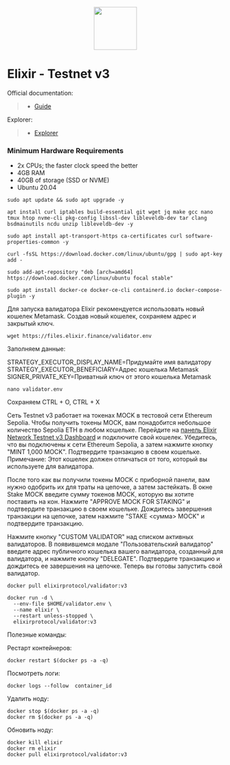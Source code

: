<p align="center">
  <img height="100" height="auto" src="https://github.com/freshe4qa/elixir/assets/85982863/8e8e8d61-ccac-44b9-832b-2c9c0c200988">
</p>

# Elixir - Testnet v3

Official documentation:
>- [Guide](https://docs.elixir.finance)

Explorer:
>- [Explorer](https://dashboard.elixir.finance)

### Minimum Hardware Requirements
 - 2x CPUs; the faster clock speed the better
 - 4GB RAM
 - 40GB of storage (SSD or NVME)
 - Ubuntu 20.04

```
sudo apt update && sudo apt upgrade -y
```

```
apt install curl iptables build-essential git wget jq make gcc nano tmux htop nvme-cli pkg-config libssl-dev libleveldb-dev tar clang bsdmainutils ncdu unzip libleveldb-dev -y
```
```
sudo apt install apt-transport-https ca-certificates curl software-properties-common -y
```
```
curl -fsSL https://download.docker.com/linux/ubuntu/gpg | sudo apt-key add -
```
```
sudo add-apt-repository "deb [arch=amd64] https://download.docker.com/linux/ubuntu focal stable"
```
```
sudo apt install docker-ce docker-ce-cli containerd.io docker-compose-plugin -y
```

Для запуска валидатора Elixir рекомендуется использовать новый кошелек Metamask.
Создав новый кошелек, сохраняем адрес и закрытый ключ.

```
wget https://files.elixir.finance/validator.env
```

Заполняем данные:

STRATEGY_EXECUTOR_DISPLAY_NAME=Придумайте имя валидатору
STRATEGY_EXECUTOR_BENEFICIARY=Адрес кошелька Metamask
SIGNER_PRIVATE_KEY=Приватный ключ от этого кошелька Metamask

```
nano validator.env
```

Сохраняем CTRL + O, CTRL + X

Сеть Testnet v3 работает на токенах MOCK в тестовой сети Ethereum Sepolia. Чтобы получить токены MOCK, вам понадобится небольшое количество Sepolia ETH в любом кошельке. Перейдите на [панель Elixir Network Testnet v3 Dashboard](https://testnet-3.elixir.xyz) и подключите свой кошелек. Убедитесь, что вы подключены к сети Ethereum Sepolia, а затем нажмите кнопку "MINT 1,000 MOCK". Подтвердите транзакцию в своем кошельке. Примечание: Этот кошелек должен отличаться от того, который вы используете для валидатора.

После того как вы получили токены MOCK с приборной панели, вам нужно одобрить их для траты на цепочке, а затем застейкать. В окне Stake MOCK введите сумму токенов MOCK, которую вы хотите поставить на кон. Нажмите "APPROVE MOCK FOR STAKING" и подтвердите транзакцию в своем кошельке. Дождитесь завершения транзакции на цепочке, затем нажмите "STAKE <сумма> MOCK" и подтвердите транзакцию.

Нажмите кнопку "CUSTOM VALIDATOR" над списком активных валидаторов. В появившемся модале "Пользовательский валидатор" введите адрес публичного кошелька вашего валидатора, созданный для валидатора, и нажмите кнопку "DELEGATE". Подтвердите транзакцию и дождитесь ее завершения на цепочке. Теперь вы готовы запустить свой валидатор.

```
docker pull elixirprotocol/validator:v3
```
```
docker run -d \
  --env-file $HOME/validator.env \
  --name elixir \
  --restart unless-stopped \
  elixirprotocol/validator:v3
```

Полезные команды:

Рестарт контейнеров:
```
docker restart $(docker ps -a -q)
```
Посмотреть логи:
```
docker logs --follow  container_id
```
Удалить ноду:
```
docker stop $(docker ps -a -q)
docker rm $(docker ps -a -q)
```

Обновить ноду:
```
docker kill elixir
docker rm elixir
docker pull elixirprotocol/validator:v3
```
